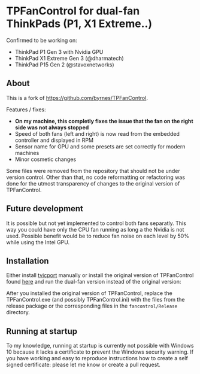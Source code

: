 # TPFanControl for dual-fan ThinkPads (P1, X1 Extreme..)

Confirmed to be working on:
- ThinkPad P1 Gen 3 with Nvidia GPU
- ThinkPad X1 Extreme Gen 3 (@dharmatech)
- ThinkPad P15 Gen 2 (@stavoxnetworks)

## About

This is a fork of https://github.com/byrnes/TPFanControl.

Features / fixes:

- **On my machine, this completly fixes the issue that the fan on the right side was not always stopped**
- Speed of both fans (left and right) is now read from the embedded controller and displayed in RPM
- Sensor name for GPU and some presets are set correctly for modern machines
- Minor cosmetic changes

Some files were removed from the repository that should not be under version control. Other than that, no code reformatting or refactoring was done for the utmost transparency of changes to the original version of TPFanControl.

## Future development
It is possible but not yet implemented to control both fans separatly. This way you could have only the CPU fan running as long a the Nvidia is not used. Possible benefit would be to reduce fan noise on each level by 50% while using the Intel GPU.

## Installation

Either install [tvicport](https://www.entechtaiwan.com/dev/port/index.shtm) manually or install the original version of TPFanControl found [here](https://sourceforge.net/projects/tp4xfancontrol/) and run the dual-fan version instead of the original version:

After you installed the original version of TPFanControl, replace the TPFanControl.exe (and possibly TPFanControl.ini) with the files from the release package or the corresponding files in the `fancontrol/Release` directory.

## Running at startup
To my knowledge, running at startup is currently not possible with Windows 10 because it lacks a certificate to prevent the Windows security warning. If you have working and easy to reproduce instructions how to create a self signed certificate: please let me know or create a pull request.
